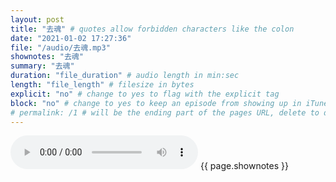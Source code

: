 ```yaml
---
layout: post
title: "去魂" # quotes allow forbidden characters like the colon
date: "2021-01-02 17:27:36"
file: "/audio/去魂.mp3"
shownotes: "去魂"
summary: "去魂"
duration: "file_duration" # audio length in min:sec
length: "file_length" # filesize in bytes
explicit: "no" # change to yes to flag with the explicit tag
block: "no" # change to yes to keep an episode from showing up in iTunes
# permalink: /1 # will be the ending part of the pages URL, delete to default to the title
---
```


<audio controls>
<source src="{{site.url}}{{site.baseurl}}{{ page.file }}" type="audio/x-mp3">
Your browser does not support the audio element.
</audio>
{{ page.shownotes }}
